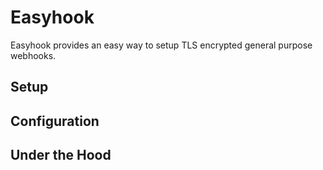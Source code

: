 # Easyhook

Easyhook provides an easy way to setup TLS encrypted general purpose
webhooks.

## Setup

## Configuration

## Under the Hood
